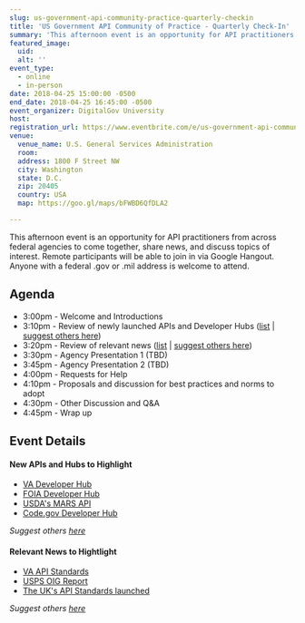 ```yaml
---
slug: us-government-api-community-practice-quarterly-checkin
title: 'US Government API Community of Practice - Quarterly Check-In'
summary: 'This afternoon event is an opportunity for API practitioners from across federal agencies to come together, share news, and discuss topics of interest&#46; Anyone with a federal &#46;gov or &#46;mil address is welcome to attend&#46;'
featured_image:
  uid:
  alt: ''
event_type:
  - online
  - in-person
date: 2018-04-25 15:00:00 -0500
end_date: 2018-04-25 16:45:00 -0500
event_organizer: DigitalGov University
host:
registration_url: https://www.eventbrite.com/e/us-government-api-community-of-practice-quarterly-check-in-registration-44688076239
venue:
  venue_name: U.S. General Services Administration
  room:
  address: 1800 F Street NW
  city: Washington
  state: D.C.
  zip: 20405
  country: USA
  map: https://goo.gl/maps/bFWBD6QfDLA2

---
```


This afternoon event is an opportunity for API practitioners from across federal agencies to come together, share news, and discuss topics of interest. Remote participants will be able to join in via Google Hangout. Anyone with a federal .gov or .mil address is welcome to attend.

## Agenda

- 3:00pm - Welcome and Introductions
- 3:10pm - Review of newly launched APIs and Developer Hubs ([list](https://github.com/18F/wg-api/blob/18f-pages/quarterly-meetings/2018-q2.md#new-apis-and-hubs-to-highlight) | [suggest others here](https://github.com/18F/wg-api/issues/13))
- 3:20pm - Review of relevant news ([list](https://github.com/18F/wg-api/blob/18f-pages/quarterly-meetings/2018-q2.md#relevant-news-to-hightlight) | [suggest others here](https://github.com/18F/wg-api/issues/14))
- 3:30pm - Agency Presentation 1 (TBD)
- 3:45pm - Agency Presentation 2 (TBD)
- 4:00pm - Requests for Help
- 4:10pm - Proposals and discussion for best practices and norms to adopt
- 4:30pm - Other Discussion and Q&A
- 4:45pm - Wrap up

## Event Details

#### New APIs and Hubs to Highlight

* [VA Developer Hub](https://www.oit.va.gov/developer/)
* [FOIA Developer Hub](https://www.foia.gov/developer/)
* [USDA's MARS API](https://mymarketnews.ams.usda.gov/mars-api/getting-started)
* [Code.gov Developer Hub](https://developers.code.gov/)

_Suggest others [here](https://github.com/18F/wg-api/issues/13)_

#### Relevant News to Hightlight

* [VA API Standards](https://www.va.gov/opa/pressrel/pressrelease.cfm?id=4022)
* [USPS OIG Report](https://www.uspsoig.gov/document/application-programming-interface-strategy)
* [The UK's API Standards launched](https://gdstechnology.blog.gov.uk/2018/02/13/developing-cross-government-api-data-and-technical-standards/)

_Suggest others [here](https://github.com/18F/wg-api/issues/14)_
